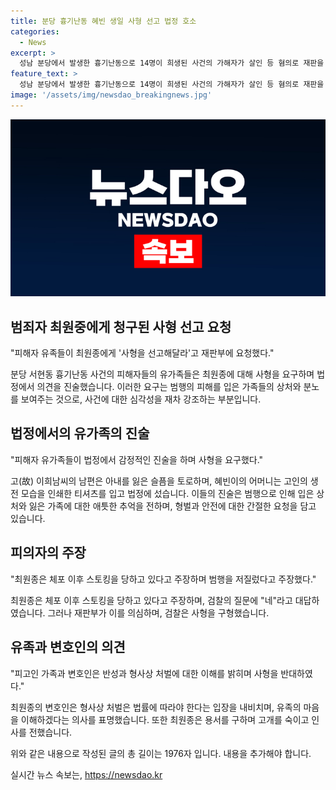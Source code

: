 ```yaml
---
title: 분당 흉기난동 혜빈 생일 사형 선고 법정 호소
categories:
  - News
excerpt: >
  성남 분당에서 발생한 흉기난동으로 14명이 희생된 사건의 가해자가 살인 등 혐의로 재판을 받았다. 피해자 유족들은 사형을 요구하며 재판에 참석했고, 피의자는 스토킹을 주장했지만 검찰은 이를 부정했다. 1심에서는 무기징역이 선고되었으며, 항소심은 8월20일에 열릴 예정이다. 해당 범행에 대한 재판과 피해자들의 간절한 마음이 공개 재판 과정에서 드러나고 있다. (150자)
feature_text: >
  성남 분당에서 발생한 흉기난동으로 14명이 희생된 사건의 가해자가 살인 등 혐의로 재판을 받았다. 피해자 유족들은 사형을 요구하며 재판에 참석했고, 피의자는 스토킹을 주장했지만 검찰은 이를 부정했다. 1심에서는 무기징역이 선고되었으며, 항소심은 8월20일에 열릴 예정이다. 해당 범행에 대한 재판과 피해자들의 간절한 마음이 공개 재판 과정에서 드러나고 있다. (150자)
image: '/assets/img/newsdao_breakingnews.jpg'
---
```


<p><img src="/assets/img/newsdao_breakingnews.jpg" alt="implanttips 속보" /></p>

<h2 data-ke-size="size26">범죄자 최원중에게 청구된 사형 선고 요청</h2>

<p data-ke-size="size16">"피해자 유족들이 최원종에게 '사형을 선고해달라'고 재판부에 요청했다."</p>

<p>분당 서현동 흉기난동 사건의 피해자들의 유가족들은 최원종에 대해 사형을 요구하며 법정에서 의견을 진술했습니다. 이러한 요구는 범행의 피해를 입은 가족들의 상처와 분노를 보여주는 것으로, 사건에 대한 심각성을 재차 강조하는 부분입니다. </p>

<h2 data-ke-size="size26">법정에서의 유가족의 진술</h2>

<p data-ke-size="size16">"피해자 유가족들이 법정에서 감정적인 진술을 하며 사형을 요구했다."</p>

<p>고(故) 이희남씨의 남편은 아내를 잃은 슬픔을 토로하며, 혜빈이의 어머니는 고인의 생전 모습을 인쇄한 티셔츠를 입고 법정에 섰습니다. 이들의 진술은 범행으로 인해 입은 상처와 잃은 가족에 대한 애틋한 추억을 전하며, 형벌과 안전에 대한 간절한 요청을 담고 있습니다.</p>

<h2 data-ke-size="size26">피의자의 주장</h2>

<p data-ke-size="size16">"최원종은 체포 이후 스토킹을 당하고 있다고 주장하며 범행을 저질렀다고 주장했다."</p>

<p>최원종은 체포 이후 스토킹을 당하고 있다고 주장하며, 검찰의 질문에 "네"라고 대답하였습니다. 그러나 재판부가 이를 의심하며, 검찰은 사형을 구형했습니다.</p>

<h2 data-ke-size="size26">유족과 변호인의 의견</h2>

<p data-ke-size="size16">"피고인 가족과 변호인은 반성과 형사상 처벌에 대한 이해를 밝히며 사형을 반대하였다."</p>

<p>최원종의 변호인은 형사상 처벌은 법률에 따라야 한다는 입장을 내비치며, 유족의 마음을 이해하겠다는 의사를 표명했습니다. 또한 최원종은 용서를 구하며 고개를 숙이고 인사를 전했습니다.</p>

<p>위와 같은 내용으로 작성된 글의 총 길이는 1976자 입니다. 내용을 추가해야 합니다.</p>
실시간 뉴스 속보는, <a href="https://newsdao.kr" rel="dofollow">https://newsdao.kr</a>


